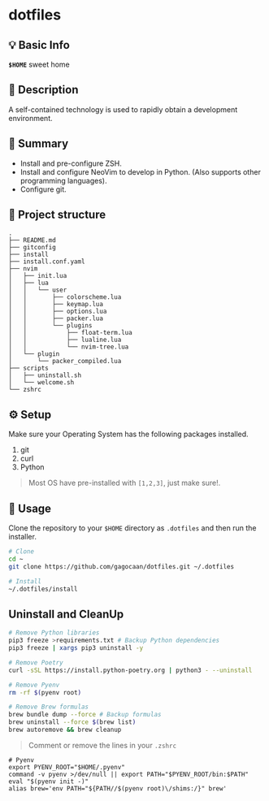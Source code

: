 # dotfiles

## 💡 Basic Info

**``$HOME``** sweet home

## 📖 Description

A self-contained technology is used to rapidly obtain a development environment.

## 🎯 Summary

* Install and pre-configure ZSH.
* Install and configure NeoVim to develop in Python. (Also supports other programming languages).
* Configure git.

## 🧬 Project structure

```console
.
├── README.md
├── gitconfig
├── install
├── install.conf.yaml
├── nvim
│   ├── init.lua
│   ├── lua
│   │   └── user
│   │       ├── colorscheme.lua
│   │       ├── keymap.lua
│   │       ├── options.lua
│   │       ├── packer.lua
│   │       └── plugins
│   │           ├── float-term.lua
│   │           ├── lualine.lua
│   │           └── nvim-tree.lua
│   └── plugin
│       └── packer_compiled.lua
├── scripts
│   ├── uninstall.sh
│   └── welcome.sh
└── zshrc
```

## ⚙️ Setup

Make sure your Operating System has the following packages installed.

1. git
2. curl
3. Python

> Most OS have pre-installed with `[1,2,3]`, just make sure!.

## 🍴 Usage

Clone the repository to your `$HOME` directory as `.dotfiles` and then run the installer.

```bash
# Clone
cd ~
git clone https://github.com/gagocaan/dotfiles.git ~/.dotfiles

# Install
~/.dotfiles/install
```

## Uninstall and CleanUp

```bash
# Remove Python libraries
pip3 freeze >requirements.txt # Backup Python dependencies
pip3 freeze | xargs pip3 uninstall -y

# Remove Poetry
curl -sSL https://install.python-poetry.org | python3 - --uninstall

# Remove Pyenv
rm -rf $(pyenv root)

# Remove Brew formulas
brew bundle dump --force # Backup formulas
brew uninstall --force $(brew list)
brew autoremove && brew cleanup
```

> Comment or remove the lines in your `.zshrc`

```vim
# Pyenv
export PYENV_ROOT="$HOME/.pyenv"
command -v pyenv >/dev/null || export PATH="$PYENV_ROOT/bin:$PATH"
eval "$(pyenv init -)"
alias brew='env PATH="${PATH//$(pyenv root)\/shims:/}" brew'
```
